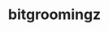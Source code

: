 ---
title: "bitgroomingz"
layout: cache
categories: [package, develop-2025-03-16]
meta: {"compilers": ["gcc@=11.4.0", "oneapi@=2024.2.1"], "num_specs": 2, "num_specs_by_stack": {"e4s": 1, "e4s-oneapi": 1, "root": 2}, "oss": ["ubuntu22.04"], "platforms": ["linux"], "stacks": ["e4s", "e4s-oneapi", "root"], "targets": ["x86_64_v3"], "versions": ["2022-10-14"]}
spec_details: [{"compiler": "gcc@=11.4.0", "hash": "c7qhumtykssfpeo2dwr6ju3y5yyvmfqd", "os": "ubuntu22.04", "platform": "linux", "size": "-", "stacks": ["e4s", "root"], "target": "x86_64_v3", "variants": ["build_system=cmake", "build_type=Release", "generator=make", "~ipo", "+shared"], "versions": ["2022-10-14"]}, {"compiler": "oneapi@=2024.2.1", "hash": "dbcplwt66mu7pywy7wm6c44jeylwkhfa", "os": "ubuntu22.04", "platform": "linux", "size": "-", "stacks": ["e4s-oneapi", "root"], "target": "x86_64_v3", "variants": ["build_system=cmake", "build_type=Release", "generator=make", "~ipo", "+shared"], "versions": ["2022-10-14"]}]
---